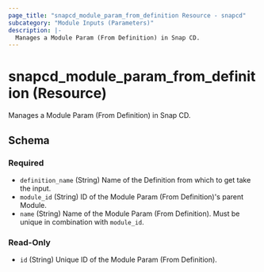 ```yaml
---
page_title: "snapcd_module_param_from_definition Resource - snapcd"
subcategory: "Module Inputs (Parameters)"
description: |-
  Manages a Module Param (From Definition) in Snap CD.
---
```


# snapcd_module_param_from_definition (Resource)

Manages a Module Param (From Definition) in Snap CD.




<!-- schema generated by tfplugindocs -->
## Schema

### Required

- `definition_name` (String) Name of the Definition from which to get take the input.
- `module_id` (String) ID of the Module Param (From Definition)'s parent Module.
- `name` (String) Name of the Module Param (From Definition).  Must be unique in combination with `module_id`.

### Read-Only

- `id` (String) Unique ID of the Module Param (From Definition).
